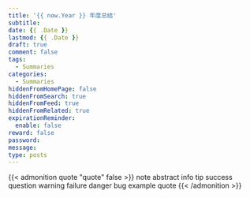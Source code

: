 ```yaml
---
title: '{{ now.Year }} 年度总结'
subtitle:
date: {{ .Date }}
lastmod: {{ .Date }}
draft: true
comment: false
tags:
  - Summaries
categories:
  - Summaries
hiddenFromHomePage: false
hiddenFromSearch: true
hiddenFromFeed: true
hiddenFromRelated: true
expirationReminder:
  enable: false
reward: false
password:
message:
type: posts
---
```


{{< admonition quote "quote" false >}}
note abstract info tip success question warning failure danger bug example quote
{{< /admonition >}}

<!--more-->
